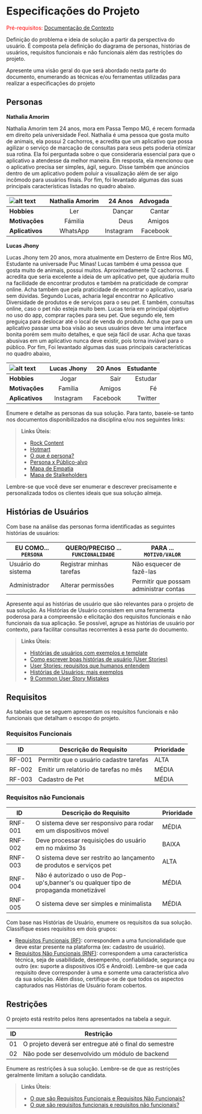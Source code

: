 # Especificações do Projeto

<span style="color:red">Pré-requisitos: <a href="1-Documentação de Contexto.md"> Documentação de Contexto</a></span>

Definição do problema e ideia de solução a partir da perspectiva do usuário. É composta pela definição do  diagrama de personas, histórias de usuários, requisitos funcionais e não funcionais além das restrições do projeto.

Apresente uma visão geral do que será abordado nesta parte do documento, enumerando as técnicas e/ou ferramentas utilizadas para realizar a especificações do projeto

## Personas

<b>Nathalia Amorim</b>

Nathalia Amorim tem 24 anos, mora em Passa Tempo MG, é recem formada em direito pela universidade Feol. Nathalia é uma pessoa que gosta muito de animais, ela possui 2 cachorros, e acredita que um aplicativo que possa agilizar o serviço de marcação de consultas para seus pets poderia otimizar sua rotina. Ela foi perguntada sobre o que consideraria essencial para que o aplicativo a atendesse da melhor maneira. Em resposta, ela mencionou que o aplicativo precisa ser simples, ágil, seguro. Disse também que anúncios dentro de um aplicativo podem poluir a visualização além de ser algo incômodo para usuários finais. Por fim, foi levantado algumas das suas principais características listadas no quadro abaixo.

![alt text](https://user-images.githubusercontent.com/80352124/114281443-c7f9ea80-9a14-11eb-970e-b2d33d3cb4ef.jpg)| Nathalia Amorim | 24 Anos | Advogada
:--------- | :------: | -------: | -------: 
<b>Hobbies</b> | Ler | Dançar | Cantar 
<b>Motivações</b> | Fámilia | Deus | Amigos
<b>Aplicativos</b> | WhatsApp | Instagram | Facebook


<b>Lucas Jhony</b>

Lucas Jhony tem 20 anos, mora atualmente em Desterro de Entre Rios MG, Estudante na universade Puc Minas! Lucas também é uma pessoa que gosta muito de animais, possui muitos. Aproximadamente 12 cachorros. E acredita que seria excelente a ideia de um aplicativo pet, que ajudaria muito na facilidade de encontrar produtos e também na praticidade de comprar online. Acha também que pela praticidade de encontrar o aplicativo, usaria sem dúvidas. Segundo Lucas, acharia legal encontrar no Aplicativo Diversidade de produtos e de serviços para o seu pet. E também, consultas online, caso o pet não esteja muito bem. Lucas teria em principal objetivo no uso do app, comprar rações para seu pet. Que segundo ele, tem preguiça para deslocar até o local de venda do produto. Acha que para um aplicativo passar uma boa visão ao seus usuários deve ter uma interface bonita porém sem muito detalhes, e que seja fácil de usar. Acha que taxas abusivas em um aplicativo nunca deve existir, pois torna inviável para o público. Por fim, Foi levantado algumas das suas principais características no quadro abaixo,


![alt text](https://user-images.githubusercontent.com/80352124/114282433-663c7f00-9a1a-11eb-8ab3-77b6281b4097.jpg)| Lucas Jhony | 20 Anos | Estudante
:--------- | :------: | -------: | -------: 
<b>Hobbies</b> | Jogar | Sair | Estudar 
<b>Motivações</b> | Família | Amigos | Fé
<b>Aplicativos</b> | Instagram | Facebook | Twitter

Enumere e detalhe as personas da sua solução. Para tanto, baseie-se tanto nos documentos disponibilizados na disciplina e/ou nos seguintes links:

> **Links Úteis**:
> - [Rock Content](https://rockcontent.com/blog/personas/)
> - [Hotmart](https://blog.hotmart.com/pt-br/como-criar-persona-negocio/)
> - [O que é persona?](https://resultadosdigitais.com.br/blog/persona-o-que-e/)
> - [Persona x Público-alvo](https://flammo.com.br/blog/persona-e-publico-alvo-qual-a-diferenca/)
> - [Mapa de Empatia](https://resultadosdigitais.com.br/blog/mapa-da-empatia/)
> - [Mapa de Stalkeholders](https://www.racecomunicacao.com.br/blog/como-fazer-o-mapeamento-de-stakeholders/)
>
Lembre-se que você deve ser enumerar e descrever precisamente e personalizada todos os clientes ideais que sua solução almeja.

## Histórias de Usuários

Com base na análise das personas forma identificadas as seguintes histórias de usuários:

|EU COMO... `PERSONA`| QUERO/PRECISO ... `FUNCIONALIDADE` |PARA ... `MOTIVO/VALOR`                 |
|--------------------|------------------------------------|----------------------------------------|
|Usuário do sistema  | Registrar minhas tarefas           | Não esquecer de fazê-las               |
|Administrador       | Alterar permissões                 | Permitir que possam administrar contas |

Apresente aqui as histórias de usuário que são relevantes para o projeto de sua solução. As Histórias de Usuário consistem em uma ferramenta poderosa para a compreensão e elicitação dos requisitos funcionais e não funcionais da sua aplicação. Se possível, agrupe as histórias de usuário por contexto, para facilitar consultas recorrentes à essa parte do documento.

> **Links Úteis**:
> - [Histórias de usuários com exemplos e template](https://www.atlassian.com/br/agile/project-management/user-stories)
> - [Como escrever boas histórias de usuário (User Stories)](https://medium.com/vertice/como-escrever-boas-users-stories-hist%C3%B3rias-de-usu%C3%A1rios-b29c75043fac)
> - [User Stories: requisitos que humanos entendem](https://www.luiztools.com.br/post/user-stories-descricao-de-requisitos-que-humanos-entendem/)
> - [Histórias de Usuários: mais exemplos](https://www.reqview.com/doc/user-stories-example.html)
> - [9 Common User Story Mistakes](https://airfocus.com/blog/user-story-mistakes/)

## Requisitos

As tabelas que se seguem apresentam os requisitos funcionais e não funcionais que detalham o escopo do projeto.

### Requisitos Funcionais

|ID    | Descrição do Requisito  | Prioridade |
|------|-----------------------------------------|----|
|RF-001| Permitir que o usuário cadastre tarefas | ALTA | 
|RF-002| Emitir um relatório de tarefas no mês   | MÉDIA |
|RF-003| Cadastro de Pet   | MÉDIA |


### Requisitos não Funcionais

|ID     | Descrição do Requisito  |Prioridade |
|-------|-------------------------|----|
|RNF-001| O sistema deve ser responsivo para rodar em um dispositivos móvel | MÉDIA | 
|RNF-002| Deve processar requisições do usuário em no máximo 3s |  BAIXA | 
|RNF-003| O sistema deve ser restrito ao lançamento de produtos e serviços pet | ALTA | 
|RNF-004| Não é autorizado o uso de Pop-up's,banner's ou qualquer tipo de propaganda monetizável |  MÉDIA | 
|RNF-005| O sistema deve ser simples e minimalista | MÉDIA | 
 


Com base nas Histórias de Usuário, enumere os requisitos da sua solução. Classifique esses requisitos em dois grupos:

- [Requisitos Funcionais
 (RF)](https://pt.wikipedia.org/wiki/Requisito_funcional):
 correspondem a uma funcionalidade que deve estar presente na
  plataforma (ex: cadastro de usuário).
- [Requisitos Não Funcionais
  (RNF)](https://pt.wikipedia.org/wiki/Requisito_n%C3%A3o_funcional):
  correspondem a uma característica técnica, seja de usabilidade,
  desempenho, confiabilidade, segurança ou outro (ex: suporte a
  dispositivos iOS e Android).
Lembre-se que cada requisito deve corresponder à uma e somente uma
característica alvo da sua solução. Além disso, certifique-se de que
todos os aspectos capturados nas Histórias de Usuário foram cobertos.

## Restrições

O projeto está restrito pelos itens apresentados na tabela a seguir.

|ID| Restrição                                             |
|--|-------------------------------------------------------|
|01| O projeto deverá ser entregue até o final do semestre |
|02| Não pode ser desenvolvido um módulo de backend        |


Enumere as restrições à sua solução. Lembre-se de que as restrições geralmente limitam a solução candidata.

> **Links Úteis**:
> - [O que são Requisitos Funcionais e Requisitos Não Funcionais?](https://codificar.com.br/requisitos-funcionais-nao-funcionais/)
> - [O que são requisitos funcionais e requisitos não funcionais?](https://analisederequisitos.com.br/requisitos-funcionais-e-requisitos-nao-funcionais-o-que-sao/)
